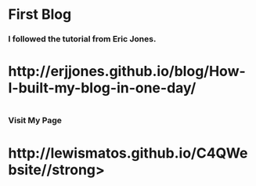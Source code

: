 # First Blog
<html>
  <h3><strong>I followed the tutorial from Eric Jones.</strong><h3> <h1>http://erjjones.github.io/blog/How-I-built-my-blog-in-one-day/<h1>
  
  <h3><strong>Visit My Page</strong><h3>
  
  <h1><strong>http://lewismatos.github.io/C4QWebsite//strong><h1>
<html>
